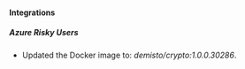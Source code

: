 #### Integrations
##### Azure Risky Users
- Updated the Docker image to: *demisto/crypto:1.0.0.30286*.
